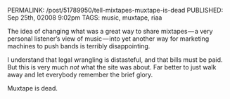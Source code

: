 PERMALINK: /post/51789950/tell-mixtapes-muxtape-is-dead
PUBLISHED: Sep 25th, 02008 9:02pm
TAGS: music, muxtape, riaa

The idea of changing what was a great way to share mixtapes — a very personal
listener’s view of music — into yet another way for marketing machines to push
bands is terribly disappointing.

I understand that legal wrangling is distasteful, and that bills must be paid.
But this is very much _not_ what the site was about. Far better to just walk
away and let everybody remember the brief glory.

Muxtape is dead.
